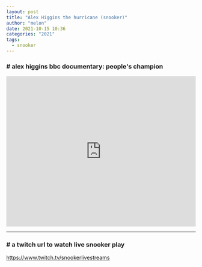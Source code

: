 ```yaml
---
layout: post
title: "Alex Higgins the hurricane (snooker)"
author: "melon"
date: 2021-10-15 10:36
categories: "2021"
tags:
  - snooker
---
```


### # alex higgins bbc documentary: people's champion
<iframe 
    width="100%"
    height="400" 
    src="https://www.youtube.com/embed/MTryM6UlXi0" 
    title="YouTube video player" 
    frameborder="0" 
    allow="accelerometer; autoplay; clipboard-write; encrypted-media; gyroscope; picture-in-picture" allowfullscreen>
</iframe>

<hr>

### # a twitch url to watch live snooker play
https://www.twitch.tv/snookerlivestreams
